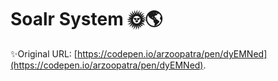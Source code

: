 # Soalr System 🌞🌎 
✨Original URL: [https://codepen.io/arzoopatra/pen/dyEMNed](https://codepen.io/arzoopatra/pen/dyEMNed).

